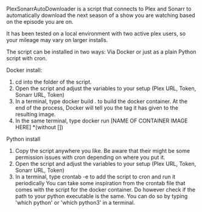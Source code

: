 PlexSonarrAutoDownloader is a script that connects to Plex and Sonarr to automatically
download the next season of a show you are watching based on the episode you are on.

It has been tested on a local environment with two active plex users, so your mileage may vary on larger installs.

The script can be installed in two ways: Via Docker or just as a plain Python script with cron.

Docker install:
1. cd into the folder of the script.
2. Open the script and adjust the variables to your setup (Plex URL, Token, Sonarr URL, Token)
3. In a terminal, type docker build . to build the docker container. At the end of the process, Docker will tell you the tag
  it has given to the resulting image.
4. In the same terminal, type docker run [NAME OF CONTAINER IMAGE HERE]
  *(without [])

Python install
1. Copy the script anywhere you like. Be aware that their might be some permission issues with cron depending on where you put it.
2. Open the script and adjust the variables to your setup (Plex URL, Token, Sonarr URL, Token)
3. In a terminal, type crontab -e to add the script to cron and run it periodically
    You can take some inspiration from the crontab file that comes with the script for the docker container.
    Do however check if the path to your python executable is the same. You can do so by typing 'which python' or 'which python3' in a terminal.

